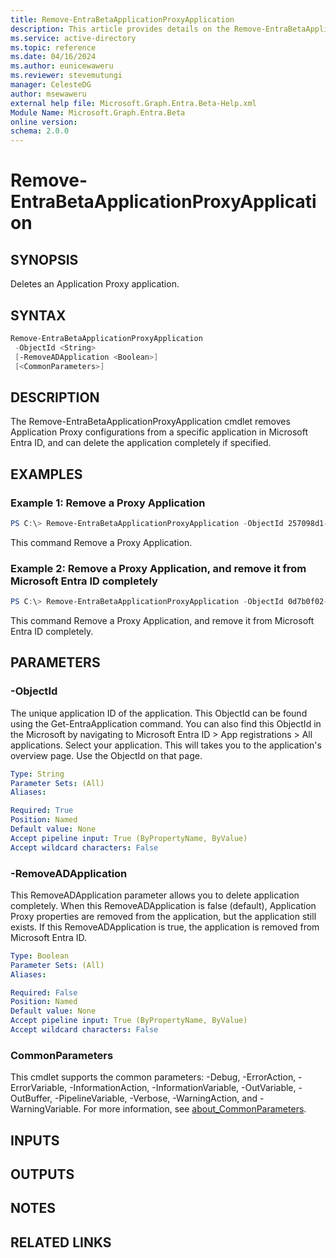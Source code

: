```yaml
---
title: Remove-EntraBetaApplicationProxyApplication
description: This article provides details on the Remove-EntraBetaApplicationProxyApplication command.
ms.service: active-directory
ms.topic: reference
ms.date: 04/16/2024
ms.author: eunicewaweru
ms.reviewer: stevemutungi
manager: CelesteDG
author: msewaweru
external help file: Microsoft.Graph.Entra.Beta-Help.xml
Module Name: Microsoft.Graph.Entra.Beta
online version:
schema: 2.0.0
---
```


# Remove-EntraBetaApplicationProxyApplication

## SYNOPSIS
Deletes an Application Proxy application.

## SYNTAX

```powershell
Remove-EntraBetaApplicationProxyApplication 
 -ObjectId <String> 
 [-RemoveADApplication <Boolean>]
 [<CommonParameters>]
```

## DESCRIPTION
The Remove-EntraBetaApplicationProxyApplication cmdlet removes Application Proxy configurations from a specific application in Microsoft Entra ID, and can delete the application completely if specified.

## EXAMPLES

### Example 1: Remove a Proxy Application
```powershell
PS C:\> Remove-EntraBetaApplicationProxyApplication -ObjectId 257098d1-f8dd-4efb-88a2-1c92d3654f10
```
This command Remove a Proxy Application.

### Example 2: Remove a Proxy Application, and remove it from Microsoft Entra ID completely

```powershell
PS C:\> Remove-EntraBetaApplicationProxyApplication -ObjectId 0d7b0f02-3f63-414d-8d20-4b8bd0291e42 -RemoveADApplication $true
```

This command Remove a Proxy Application, and remove it from Microsoft Entra ID completely.

## PARAMETERS

### -ObjectId
The unique application ID of the application.
This ObjectId can be found using the Get-EntraApplication command.
You can also find this ObjectId in the Microsoft by navigating to Microsoft Entra ID > App registrations > All applications. Select your application. This will takes you to the application's overview page. Use the ObjectId on that page.

```yaml
Type: String
Parameter Sets: (All)
Aliases:

Required: True
Position: Named
Default value: None
Accept pipeline input: True (ByPropertyName, ByValue)
Accept wildcard characters: False
```

### -RemoveADApplication
This RemoveADApplication parameter allows you to delete application completely.
When this RemoveADApplication is false (default), Application Proxy properties are removed from the application, but the application still exists.
If this RemoveADApplication is true, the application is removed from Microsoft Entra ID.

```yaml
Type: Boolean
Parameter Sets: (All)
Aliases:

Required: False
Position: Named
Default value: None
Accept pipeline input: True (ByPropertyName, ByValue)
Accept wildcard characters: False
```

### CommonParameters
This cmdlet supports the common parameters: -Debug, -ErrorAction, -ErrorVariable, -InformationAction, -InformationVariable, -OutVariable, -OutBuffer, -PipelineVariable, -Verbose, -WarningAction, and -WarningVariable. For more information, see [about_CommonParameters](https://go.microsoft.com/fwlink/?LinkID=113216).

## INPUTS

## OUTPUTS

## NOTES

## RELATED LINKS
